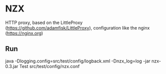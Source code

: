 # NZX
HTTP proxy, based on the LittleProxy (https://github.com/adamfisk/LittleProxy), configuration like the nginx (https://nginx.org)

## Run
java -Dlogging.config=src/test/config/logback.xml -Dnzx_log=log -jar nzx-0.3.jar Test src/test/config/nzx.conf
